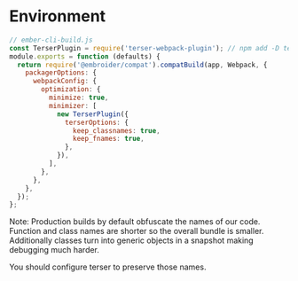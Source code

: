 # Environment

```js
// ember-cli-build.js
const TerserPlugin = require('terser-webpack-plugin'); // npm add -D terser-webpack-plugin
module.exports = function (defaults) {
  return require('@embroider/compat').compatBuild(app, Webpack, {
    packagerOptions: {
      webpackConfig: {
        optimization: {
          minimize: true,
          minimizer: [
            new TerserPlugin({
              terserOptions: {
                keep_classnames: true,
                keep_fnames: true,
              },
            }),
          ],
        },
      },
    },
  });
};
```

Note:
Production builds by default obfuscate the names of our code. Function and class names are shorter so the overall bundle is smaller.
Additionally classes turn into generic objects in a snapshot making debugging much harder.

You should configure terser to preserve those names.
